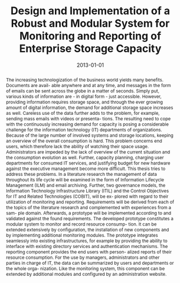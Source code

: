 ---
abstract: The increasing technologization of the business world yields many benefits.
  Documents are avail- able anywhere and at any time, and messages in the form of
  emails can be sent across the globe in a matter of seconds. Simply put, various
  kinds of information are - in digital form - just accessible. However, providing
  information requires storage space, and through the ever growing amount of digital
  information, the demand for additional storage space increases as well. Careless
  use of the data further adds to the problem, for example, sending mass emails with
  videos or presenta- tions. The resulting need to cope with the continuously increasing
  demand for capacity is posing a considerable challenge for the information technology
  (IT) departments of organizations. Because of the large number of involved systems
  and storage locations, keeping an overview of the overall consumption is hard. This
  problem concerns end users, which therefore lack the ability of watching their space
  usage. Administrators are impeded by the lack of overview of the current situation
  and the consumption evolution as well. Further, capacity planning, charging user
  departments for consumed IT services, and justifying budget for new hardware against
  the executive management become more difficult. This thesis tries to address these
  problems. In a literature research the management of data throughout its life cycle
  will be examined in the form of Information Lifecycle Management (ILM) and email
  archiving. Further, two governance models, the Information Technology Infrastructure
  Library (ITIL) and the Control Objectives for IT and Related Technologies (COBIT),
  will be ex- plored with regard to their utilization of monitoring and reporting.
  Requirements will be derived from each of the topics of the literature research
  and complemented with experiences from a sam- ple domain. Afterwards, a prototype
  will be implemented according to and validated against the found requirements. The
  developed prototype constitutes a modular system to monitor and record resource
  consump- tion. It can be extended extensively by configuration, the installation
  of new components and by implementing additional monitoring modules. The prototype
  integrates seamlessly into existing infrastructures, for example by providing the
  ability to interface with existing directory services and authentication mechanisms.
  The reporting component provides the end users with person- alized reports of their
  resource consumption. For the use by managers, administrators and other parties
  in charge of IT, the data can be summarized by users and departments or the whole
  orga- nization. Like the monitoring system, this component can be extended by additional
  modules and configured by an administration website.
authors:
- Markus Bruckner
date: '2013-01-01'
featured: false
links:
- name: Publik
  url: https://publik.tuwien.ac.at/showentry.php?ID=226113&lang=1
publication_types:
- '7'
publishDate: '2013-01-01'
title: Design and Implementation of a Robust and Modular System for Monitoring and
  Reporting of Enterprise Storage Capacity
url_pdf: ''
---